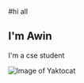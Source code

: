 #hi all
## I'm Awin
I'm a cse student

![Image of Yaktocat](https://octodex.github.com/images/yaktocat.png)
